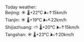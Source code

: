 Today weather:  
Beijing: ☀️   🌡️+22°C 🌬️↑15km/h  
Tianjin: ☀️   🌡️+19°C 🌬️↖22km/h  
Shijiazhuang: ⛅️  🌡️+20°C 🌬️↑15km/h  
Tangshan: ☀️   🌡️+23°C 🌬️↑20km/h  

